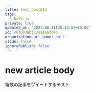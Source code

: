 ```yaml
---
title: test_post013
tags:
  - Node.js
private: true
updated_at: '2024-08-31T20:12:07+09:00'
id: c8f003abbc3aae6adc45
organization_url_name: null
slide: false
ignorePublish: false
---
```

# new article body
複数の記事をツイートするテスト
